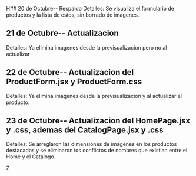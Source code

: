 H## 20 de Octubre-- Respaldo 
Detalles: Se visualiza el formulario de productos y la lista de estos, sin borrado de imagenes.

## 21 de Octubre-- Actualizacion 
Detalles: Ya elimina imagenes desde la previsualizacion pero no al actualizar


## 22 de Octubre-- Actualizacion del ProductForm.jsx y ProductForm.css
Detalles: Ya elimina imagenes desde la previsualizacion y al actualizar el producto.

## 23 de Octubre-- Actualizacion del HomePage.jsx y .css, ademas del CatalogPage.jsx y .css
Detalles: Se arreglaron las dimensiones de imagenes en los productos destacados y se eliminaron los 
conflictos de nombres que existian entre el Home y el Catalogo.

Z
